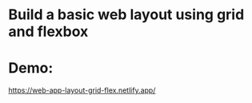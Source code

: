 # Build a basic web layout using grid and flexbox

# Demo:

https://web-app-layout-grid-flex.netlify.app/

